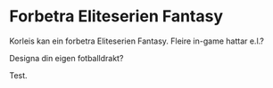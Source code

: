 # Forbetra Eliteserien Fantasy

Korleis kan ein forbetra Eliteserien Fantasy. Fleire in-game hattar e.l.?

Designa din eigen fotballdrakt?

Test.
